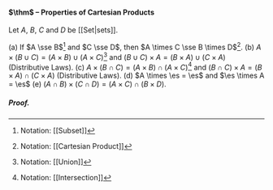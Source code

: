 #### $\thm$ – Properties of Cartesian Products
Let $A$, $B$, $C$ and $D$ be [[Set|sets]].

(a) If $A \sse  B$[^1] and $C \sse  D$, then $A \times C \sse  B \times  D$[^2].
(b) $A \times  (B \cup C) = (A \times  B) \cup  (A \times C)$[^3] and $(B \cup C) \times  A = (B \times  A) \cup  (C \times  A)$ (Distributive Laws).
(c) $A \times  (B \cap C) = (A \times  B) \cap  (A \times C)$[^4] and $(B \cap C) \times  A = (B \times  A) \cap  (C \times  A)$ (Distributive Laws).
(d) $A \times  \es  = \es$  and $\es  \times  A = \es$
(e) $(A \cap  B) \times  (C \cap  D) = (A \times C) \cap  (B \times  D)$.

##### *Proof.*

[^1]: Notation: [[Subset]]
[^2]: Notation: [[Cartesian Product]]
[^3]: Notation: [[Union]]
[^4]: Notation: [[Intersection]]